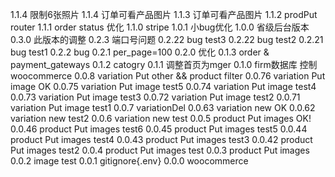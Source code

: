 1.1.4 	限制6张照片
1.1.4 	订单可看产品图片
1.1.3 	订单可看产品图片
1.1.2 	prodPut router
1.1.1 	order status 优化
1.1.0 	stripe
1.0.1	小bug优化
1.0.0 	省级后台版本
0.3.0 	此版本的调整
0.2.3 	端口号问题
0.2.22	bug test3 
0.2.22	bug test2 
0.2.21	bug test1 
0.2.2	bug
0.2.1	per_page=100
0.2.0	优化
0.1.3	order & payment_gateways
0.1.2	catogry
0.1.1	调整首页为mger
0.1.0	firm数据库 控制woocommerce
0.0.8	variation Put other && product filter
0.0.76	variation Put image OK
0.0.75	variation Put image test5
0.0.74	variation Put image test4
0.0.73	variation Put image test3
0.0.72	variation Put image test2
0.0.71	variation Put image test1
0.0.7	variationDel
0.0.63	variation new OK
0.0.62	variation new test2
0.0.6	variation new test
0.0.5	product Put images OK!
0.0.46	product Put images test6
0.0.45	product Put images test5
0.0.44	product Put images test4
0.0.43	product Put images test3
0.0.42	product Put images test2
0.0.4	product Put images test
0.0.3	product Put images
0.0.2 	image test
0.0.1 	gitignore{.env}
0.0.0 	woocommerce